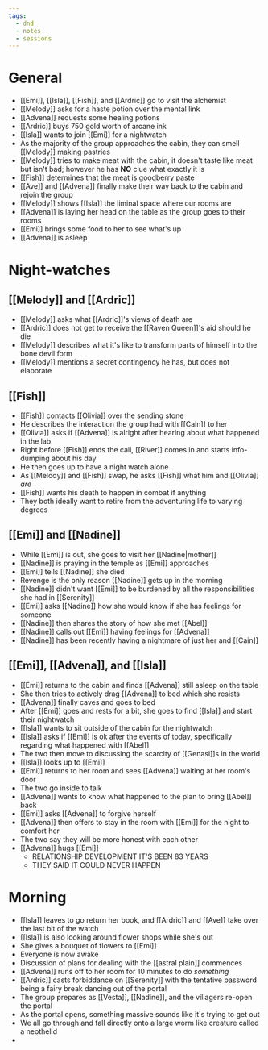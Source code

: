 ```yaml
---
tags:
  - dnd
  - notes
  - sessions
---
```

# General
- [[Emi]], [[Isla]], [[Fish]], and [[Ardric]] go to visit the alchemist
- [[Melody]] asks for a haste potion over the mental link
- [[Advena]] requests some healing potions
- [[Ardric]] buys 750 gold worth of arcane ink
- [[Isla]] wants to join [[Emi]] for a nightwatch
- As the majority of the group approaches the cabin, they can smell [[Melody]] making pastries
- [[Melody]] tries to make meat with the cabin, it doesn't taste like meat but isn't bad; however he has **NO** clue what exactly it is
- [[Fish]] determines that the meat is goodberry paste
- [[Ave]] and [[Advena]] finally make their way back to the cabin and rejoin the group
- [[Melody]] shows [[Isla]] the liminal space where our rooms are
- [[Advena]] is laying her head on the table as the group goes to their rooms
- [[Emi]] brings some food to her to see what's up
- [[Advena]] is asleep
# Night-watches
## [[Melody]] and [[Ardric]]
- [[Melody]] asks what [[Ardric]]'s views of death are
- [[Ardric]] does not get to receive the [[Raven Queen]]'s aid should he die
- [[Melody]] describes what it's like to transform parts of himself into the bone devil form
- [[Melody]] mentions a secret contingency he has, but does not elaborate
## [[Fish]]
- [[Fish]] contacts [[Olivia]] over the sending stone
- He describes the interaction the group had with [[Cain]] to her
- [[Olivia]] asks if [[Advena]] is alright after hearing about what happened in the lab
- Right before [[Fish]] ends the call, [[River]] comes in and starts info-dumping about his day
- He then goes up to have a night watch alone
- As [[Melody]] and [[Fish]] swap, he asks [[Fish]] what him and [[Olivia]] *are*
- [[Fish]] wants his death to happen in combat if anything
- They both ideally want to retire from the adventuring life to varying degrees
## [[Emi]] and [[Nadine]]
- While [[Emi]] is out, she goes to visit her [[Nadine|mother]]
- [[Nadine]] is praying in the temple as [[Emi]] approaches
- [[Emi]] tells [[Nadine]] she died
- Revenge is the only reason [[Nadine]] gets up in the morning
- [[Nadine]] didn't want [[Emi]] to be burdened by all the responsibilities she had in [[Serenity]]
- [[Emi]] asks [[Nadine]] how she would know if she has feelings for someone
- [[Nadine]] then shares the story of how she met [[Abel]]
- [[Nadine]] calls out [[Emi]] having feelings for [[Advena]]
- [[Nadine]] has been recently having a nightmare of just her and [[Cain]]
## [[Emi]], [[Advena]], and [[Isla]]
- [[Emi]] returns to the cabin and finds [[Advena]] still asleep on the table
- She then tries to actively drag [[Advena]] to bed which she resists
- [[Advena]] finally caves and goes to bed
- After [[Emi]] goes and rests for a bit, she goes to find [[Isla]] and start their nightwatch
- [[Isla]] wants to sit outside of the cabin for the nightwatch
- [[Isla]] asks if [[Emi]] is ok after the events of today, specifically regarding what happened with [[Abel]]
- The two then move to discussing the scarcity of [[Genasi]]s in the world
- [[Isla]] looks up to [[Emi]]
- [[Emi]] returns to her room and sees [[Advena]] waiting at her room's door
- The two go inside to talk
- [[Advena]] wants to know what happened to the plan to bring [[Abel]] back
- [[Emi]] asks [[Advena]] to forgive herself
- [[Advena]] then offers to stay in the room with [[Emi]] for the night to comfort her
- The two say they will be more honest with each other
- [[Advena]] hugs [[Emi]]
	- RELATIONSHIP DEVELOPMENT IT'S BEEN 83 YEARS
	- THEY SAID IT COULD NEVER HAPPEN
# Morning
- [[Isla]] leaves to go return her book, and [[Ardric]] and [[Ave]] take over the last bit of the watch
- [[Isla]] is also looking around flower shops while she's out
- She gives a bouquet of flowers to [[Emi]]
- Everyone is now awake
- Discussion of plans for dealing with the [[astral plain]] commences
- [[Advena]] runs off to her room for 10 minutes to do *something*
- [[Ardric]] casts forbiddance on [[Serenity]] with the tentative password being a fairy break dancing out of the portal
- The group prepares as [[Vesta]], [[Nadine]], and the villagers re-open the portal
- As the portal opens, something massive sounds like it's trying to get out
- We all go through and fall directly onto a large worm like creature called a neothelid
- 
